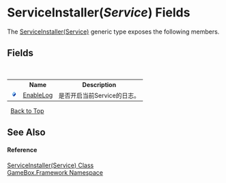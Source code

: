 # ServiceInstaller(*Service*) Fields
 

The <a href="94bba800-fb2b-c640-1eb8-331777976773">ServiceInstaller(Service)</a> generic type exposes the following members.


## Fields
&nbsp;<table><tr><th></th><th>Name</th><th>Description</th></tr><tr><td>![Public field](media/pubfield.gif "Public field")</td><td><a href="9b019c9b-e3ab-639c-6aa4-31d2ec102c25">EnableLog</a></td><td>
是否开启当前Service的日志。</td></tr></table>&nbsp;
<a href="#serviceinstaller(*service*)-fields">Back to Top</a>

## See Also


#### Reference
<a href="94bba800-fb2b-c640-1eb8-331777976773">ServiceInstaller(Service) Class</a><br /><a href="a8957fe6-9cc0-3a6d-cd5c-a2a246efee1e">GameBox.Framework Namespace</a><br />